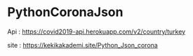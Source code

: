 # PythonCoronaJson

Api : https://covid2019-api.herokuapp.com/v2/country/turkey

site : https://kekikakademi.site/Python_Json_corona
